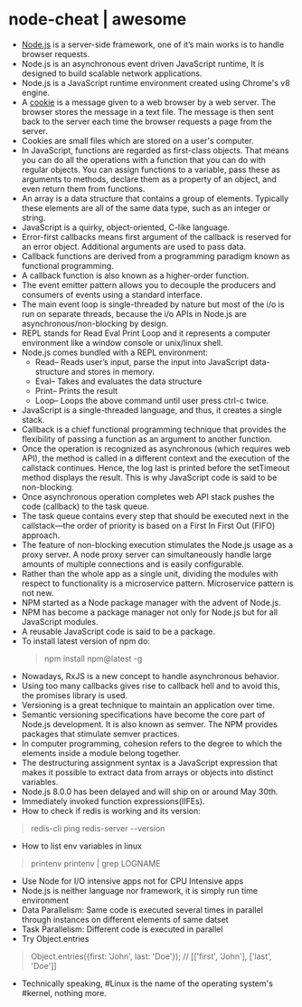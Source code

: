 # node-cheat | awesome

*   [Node.js](https://nodejs.org/en/about/) is a server-side framework, one of it’s main works is to handle browser requests.
*   Node.js is an asynchronous event driven JavaScript runtime, It is designed to build scalable network applications.
*   Node.js is a JavaScript runtime environment created using Chrome's v8 engine.
*   A [cookie](http://www.webopedia.com/TERM/C/cookie.html) is a message given to a web browser by a web server. The browser stores the message in a text file. The message is then sent back to the server each time the browser requests a page from the server.
*   Cookies are small files which are stored on a user's computer.
*   In JavaScript, functions are regarded as first-class objects. That means you can do all the operations with a function that you can do with regular objects. You can assign functions to a variable, pass these as arguments to methods, declare them as a property of an object, and even return them from functions.
*   An array is a data structure that contains a group of elements. Typically these elements are all of the same data type, such as an integer or string.
*   JavaScript is a quirky, object-oriented, C-like language.
*   Error-first callbacks means first argument of the callback is reserved for an error object. Additional arguments are used to pass data.
*   Callback functions are derived from a programming paradigm known as functional programming.
*   A callback function is also known as a higher-order function.
*   The event emitter pattern allows you to decouple the producers and consumers of events using a standard interface.
*   The main event loop is single-threaded by nature but most of the i/o is run on separate threads, because the i/o APIs in Node.js are asynchronous/non-blocking by design.
*   REPL stands for Read Eval Print Loop and it represents a computer environment like a window console or unix/linux shell.
*   Node.js comes bundled with a REPL environment: 
    *   Read– Reads user’s input, parse the input into JavaScript data-structure and stores in memory.
    *   Eval– Takes and evaluates the data structure
    *   Print– Prints the result
    *   Loop– Loops the above command until user press ctrl-c twice.
*   JavaScript is a single-threaded language, and thus, it creates a single stack.
*   Callback is a chief functional programming technique that provides the flexibility of passing a function as an argument to another function.
*   Once the operation is recognized as asynchronous (which requires web API), the method is called in a different context and the execution of the callstack continues. Hence, the log last is printed before the setTimeout method displays the result. This is why JavaScript code is said to be non-blocking.
*   Once asynchronous operation completes web API stack pushes the code (callback) to the task queue.
*   The task queue contains every step that should be executed next in the  callstack—the order of priority is based on a First In First Out (FIFO) approach.
*   The feature of non-blocking execution stimulates the Node.js usage as a proxy server. A node proxy server can simultaneously handle large amounts of multiple connections and is easily configurable.
*   Rather than the whole app as a single unit, dividing the modules with respect to functionality is a microservice pattern. Microservice pattern is not new.
*   NPM started as a Node package manager with the advent of Node.js.
*   NPM has become a package manager not only for Node.js but for all JavaScript modules.
*   A reusable JavaScript code is said to be a package.
*   To install latest version of npm do:
    > npm install npm@latest -g
*   Nowadays, RxJS is a new concept to handle asynchronous behavior.
*   Using too many callbacks gives rise to callback hell and to avoid this, the promises library is used.
*   Versioning is a great technique to maintain an application over time.
*   Semantic versioning specifications have become the core part of Node.js development. It is also known as semver. The NPM provides packages that stimulate semver practices.
*   In computer programming, cohesion refers to the degree to which the elements inside a module belong together.
*   The destructuring assignment syntax is a JavaScript expression that makes it possible to extract data from arrays or objects into distinct variables.
*   Node.js 8.0.0 has been delayed and will ship on or around May 30th.
*   Immediately invoked function expressions(IIFEs).
*   How to check if redis is working and its version:
> redis-cli ping
> redis-server --version
*   How to list env variables in linux
> printenv
> printenv | grep LOGNAME
*   Use Node for I/O intensive apps not for CPU Intensive apps
*   Node.js is neither language nor framework, it is simply run time environment
*   Data Parallelism: Same code is executed several times in parallel through instances on different elements of same datset 
*   Task Parallelism: Different code is executed in parallel
*   Try Object.entries
> Object.entries({first: 'John', last: 'Doe'}); // [['first', 'John'], ['last', 'Doe']]
*   Technically speaking, #Linux is the name of the operating system's #kernel, nothing more.